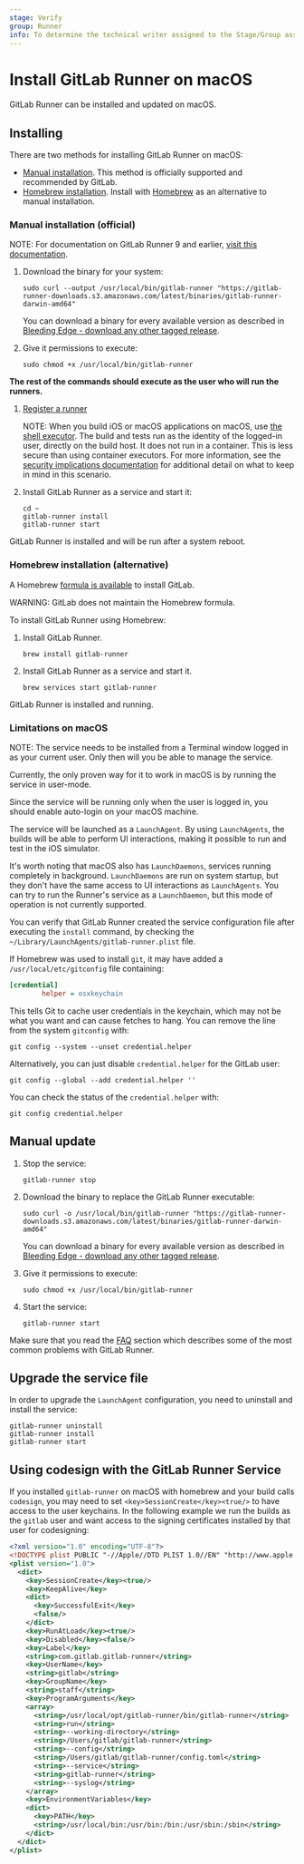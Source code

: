 ```yaml
---
stage: Verify
group: Runner
info: To determine the technical writer assigned to the Stage/Group associated with this page, see https://about.gitlab.com/handbook/engineering/ux/technical-writing/#assignments
---
```


# Install GitLab Runner on macOS

GitLab Runner can be installed and updated on macOS.

## Installing

There are two methods for installing GitLab Runner on macOS:

- [Manual installation](#manual-installation-official). This method is officially supported and recommended by GitLab.
- [Homebrew installation](#homebrew-installation-alternative). Install with [Homebrew](https://brew.sh) as an alternative to manual installation.

### Manual installation (official)

NOTE:
For documentation on GitLab Runner 9 and earlier, [visit this documentation](old.md).

1. Download the binary for your system:

   ```shell
   sudo curl --output /usr/local/bin/gitlab-runner "https://gitlab-runner-downloads.s3.amazonaws.com/latest/binaries/gitlab-runner-darwin-amd64"
   ```

   You can download a binary for every available version as described in
   [Bleeding Edge - download any other tagged release](bleeding-edge.md#download-any-other-tagged-release).

1. Give it permissions to execute:

   ```shell
   sudo chmod +x /usr/local/bin/gitlab-runner
   ```

**The rest of the commands should execute as the user who will run the runners.**

1. [Register a runner](../register/index.md)

   NOTE:
   When you build iOS or macOS applications on macOS, use [the shell executor](../executors/shell.md).
   The build and tests run as the identity of the logged-in user, directly on the build host.
   It does not run in a container. This is less secure than using container executors. For more information, see the
   [security implications documentation](../security/index.md#usage-of-shell-executor)
   for additional detail on what to keep in mind in this scenario.

1. Install GitLab Runner as a service and start it:

   ```shell
   cd ~
   gitlab-runner install
   gitlab-runner start
   ```

GitLab Runner is installed and will be run after a system reboot.

### Homebrew installation (alternative)

A Homebrew [formula is available](https://formulae.brew.sh/formula/gitlab-runner) to install GitLab.

WARNING:
GitLab does not maintain the Homebrew formula.

To install GitLab Runner using Homebrew:

1. Install GitLab Runner.

   ```shell
   brew install gitlab-runner
   ```

1. Install GitLab Runner as a service and start it.

   ```shell
   brew services start gitlab-runner
   ```

GitLab Runner is installed and running.

### Limitations on macOS

NOTE:
The service needs to be installed from a Terminal window logged in
as your current user. Only then will you be able to manage the service.

Currently, the only proven way for it to work in macOS is by running the service in user-mode.

Since the service will be running only when the user is logged in, you should
enable auto-login on your macOS machine.

The service will be launched as a `LaunchAgent`. By using `LaunchAgents`,
the builds will be able to perform UI interactions, making it possible to run and
test in the iOS simulator.

It's worth noting that macOS also has `LaunchDaemons`, services running
completely in background. `LaunchDaemons` are run on system startup, but they
don't have the same access to UI interactions as `LaunchAgents`. You can try to
run the Runner's service as a `LaunchDaemon`, but this mode of operation is not
currently supported.

You can verify that GitLab Runner created the service configuration file after
executing the `install` command, by checking the
`~/Library/LaunchAgents/gitlab-runner.plist` file.

If Homebrew was used to install `git`, it may have added a `/usr/local/etc/gitconfig` file
containing:

```ini
[credential]
        helper = osxkeychain
```

This tells Git to cache user credentials in the keychain, which may not be what you want
and can cause fetches to hang. You can remove the line from the system `gitconfig`
with:

```shell
git config --system --unset credential.helper
```

Alternatively, you can just disable `credential.helper` for the GitLab user:

```shell
git config --global --add credential.helper ''
```

You can check the status of the `credential.helper` with:

```shell
git config credential.helper
```

## Manual update

1. Stop the service:

   ```shell
   gitlab-runner stop
   ```

1. Download the binary to replace the GitLab Runner executable:

   ```shell
   sudo curl -o /usr/local/bin/gitlab-runner "https://gitlab-runner-downloads.s3.amazonaws.com/latest/binaries/gitlab-runner-darwin-amd64"
   ```

   You can download a binary for every available version as described in
   [Bleeding Edge - download any other tagged release](bleeding-edge.md#download-any-other-tagged-release).

1. Give it permissions to execute:

   ```shell
   sudo chmod +x /usr/local/bin/gitlab-runner
   ```

1. Start the service:

   ```shell
   gitlab-runner start
   ```

Make sure that you read the [FAQ](../faq/README.md) section which describes
some of the most common problems with GitLab Runner.

## Upgrade the service file

In order to upgrade the `LaunchAgent` configuration, you need to uninstall and
install the service:

```shell
gitlab-runner uninstall
gitlab-runner install
gitlab-runner start
```

## Using codesign with the GitLab Runner Service

If you installed `gitlab-runner` on macOS with homebrew and your build calls
`codesign`, you may need to set `<key>SessionCreate</key><true/>` to have
access to the user keychains. In the following example we run the builds as the `gitlab`
user and want access to the signing certificates installed by that user for codesigning:

```xml
<?xml version="1.0" encoding="UTF-8"?>
<!DOCTYPE plist PUBLIC "-//Apple//DTD PLIST 1.0//EN" "http://www.apple.com/DTDs/PropertyList-1.0.dtd">
<plist version="1.0">
  <dict>
    <key>SessionCreate</key><true/>
    <key>KeepAlive</key>
    <dict>
      <key>SuccessfulExit</key>
      <false/>
    </dict>
    <key>RunAtLoad</key><true/>
    <key>Disabled</key><false/>
    <key>Label</key>
    <string>com.gitlab.gitlab-runner</string>
    <key>UserName</key>
    <string>gitlab</string>
    <key>GroupName</key>
    <string>staff</string>
    <key>ProgramArguments</key>
    <array>
      <string>/usr/local/opt/gitlab-runner/bin/gitlab-runner</string>
      <string>run</string>
      <string>--working-directory</string>
      <string>/Users/gitlab/gitlab-runner</string>
      <string>--config</string>
      <string>/Users/gitlab/gitlab-runner/config.toml</string>
      <string>--service</string>
      <string>gitlab-runner</string>
      <string>--syslog</string>
    </array>
    <key>EnvironmentVariables</key>
    <dict>
      <key>PATH</key>
      <string>/usr/local/bin:/usr/bin:/bin:/usr/sbin:/sbin</string>
    </dict>
  </dict>
</plist>
```
